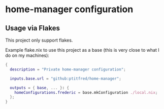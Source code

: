 # home-manager configuration

## Usage via Flakes

This project only support flakes.

Example flake.nix to use this project as a base (this is very close to what I do on my machines):

```nix
{
  description = "Private home-manager configuration";

  inputs.base.url = "github:ptitfred/home-manager";

  outputs = { base, ... }: {
    homeConfigurations.frederic = base.mkConfiguration ./local.nix;
  };
}
```
